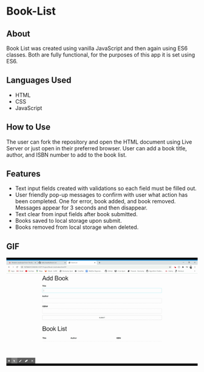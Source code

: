 # Book-List

## About
Book List was created using vanilla JavaScript and then again using ES6 classes. Both are fully functional, for the purposes of this app it is set using ES6. 

## Languages Used
- HTML
- CSS
- JavaScript

## How to Use
The user can fork the repository and open the HTML document using Live Server or just open in their preferred browser. User can add a book title, author, and ISBN number to add to the book list.

## Features
- Text input fields created with validations so each field must be filled out. 
- User friendly pop-up messages to confirm with user what action has been completed. One for error, book added, and book removed. Messages appear for 3 seconds and then disappear. 
- Text clear from input fields after book submitted.
- Books saved to local storage upon submit.
- Books removed from local storage when deleted. 

## GIF 
![](demo.gif)
